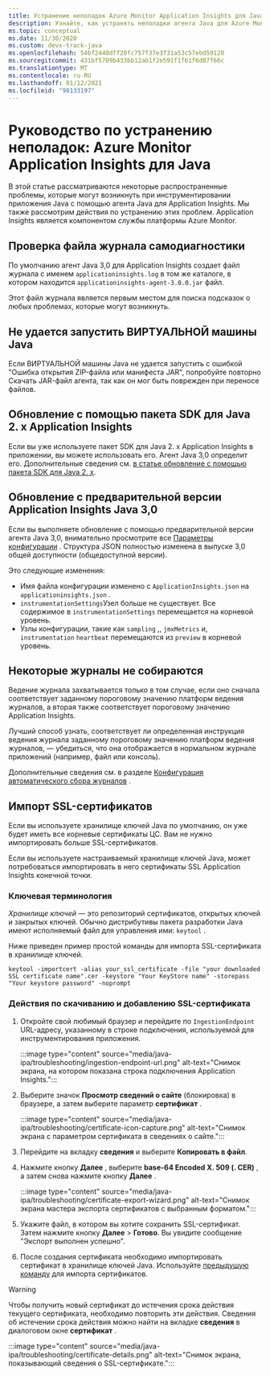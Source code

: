 ```yaml
---
title: Устранение неполадок Azure Monitor Application Insights для Java
description: Узнайте, как устранять неполадки агента Java для Azure Monitor Application Insights
ms.topic: conceptual
ms.date: 11/30/2020
ms.custom: devx-track-java
ms.openlocfilehash: 54bf2440dff20fc757f37e3f31a53c57ebd59120
ms.sourcegitcommit: 431bf5709b433bb12ab1f2e591f1f61f6d87f66c
ms.translationtype: MT
ms.contentlocale: ru-RU
ms.lasthandoff: 01/12/2021
ms.locfileid: "98133197"
---
```

# <a name="troubleshooting-guide-azure-monitor-application-insights-for-java"></a>Руководство по устранению неполадок: Azure Monitor Application Insights для Java

В этой статье рассматриваются некоторые распространенные проблемы, которые могут возникнуть при инструментировании приложения Java с помощью агента Java для Application Insights. Мы также рассмотрим действия по устранению этих проблем. Application Insights является компонентом службы платформы Azure Monitor.

## <a name="check-the-self-diagnostic-log-file"></a>Проверка файла журнала самодиагностики

По умолчанию агент Java 3,0 для Application Insights создает файл журнала с именем `applicationinsights.log` в том же каталоге, в котором находится `applicationinsights-agent-3.0.0.jar` файл.

Этот файл журнала является первым местом для поиска подсказок о любых проблемах, которые могут возникнуть.

## <a name="jvm-fails-to-start"></a>Не удается запустить ВИРТУАЛЬНОЙ машины Java

Если ВИРТУАЛЬНОЙ машины Java не удается запустить с ошибкой "Ошибка открытия ZIP-файла или манифеста JAR", попробуйте повторно Скачать JAR-файл агента, так как он мог быть поврежден при переносе файлов.

## <a name="upgrade-from-the-application-insights-java-2x-sdk"></a>Обновление с помощью пакета SDK для Java 2. x Application Insights

Если вы уже используете пакет SDK для Java 2. x Application Insights в приложении, вы можете использовать его. Агент Java 3,0 определит его. Дополнительные сведения см. [в статье обновление с помощью пакета SDK для Java 2. x](./java-standalone-upgrade-from-2x.md).

## <a name="upgrade-from-application-insights-java-30-preview"></a>Обновление с предварительной версии Application Insights Java 3,0

Если вы выполняете обновление с помощью предварительной версии агента Java 3,0, внимательно просмотрите все [Параметры конфигурации](./java-standalone-config.md) . Структура JSON полностью изменена в выпуске 3,0 общей доступности (общедоступной версии).

Это следующие изменения:

-  Имя файла конфигурации изменено с `ApplicationInsights.json` на `applicationinsights.json` .
-  `instrumentationSettings`Узел больше не существует. Все содержимое в `instrumentationSettings` перемещается на корневой уровень. 
-  Узлы конфигурации, такие как `sampling` ,, `jmxMetrics` и, `instrumentation` `heartbeat` перемещаются из `preview` в корневой уровень.

## <a name="some-logging-is-not-auto-collected"></a>Некоторые журналы не собираются

Ведение журнала захватывается только в том случае, если оно сначала соответствует заданному пороговому значению платформ ведения журналов, а вторая также соответствует пороговому значению Application Insights.

Лучший способ узнать, соответствует ли определенная инструкция ведения журнала заданному пороговому значению платформ ведения журналов, — убедиться, что она отображается в нормальном журнале приложений (например, файл или консоль).

Дополнительные сведения см. в разделе [Конфигурация автоматического сбора журналов](./java-standalone-config.md#auto-collected-logging) .

## <a name="import-ssl-certificates"></a>Импорт SSL-сертификатов

Если вы используете хранилище ключей Java по умолчанию, он уже будет иметь все корневые сертификаты ЦС. Вам не нужно импортировать больше SSL-сертификатов.

Если вы используете настраиваемый хранилище ключей Java, может потребоваться импортировать в него сертификаты SSL Application Insights конечной точки.

### <a name="key-terminology"></a>Ключевая терминология
*Хранилище ключей* — это репозиторий сертификатов, открытых ключей и закрытых ключей. Обычно дистрибутивы пакета разработки Java имеют исполняемый файл для управления ими: `keytool` .

Ниже приведен пример простой команды для импорта SSL-сертификата в хранилище ключей.

`keytool -importcert -alias your_ssl_certificate -file "your downloaded SSL certificate name".cer -keystore "Your KeyStore name" -storepass "Your keystore password" -noprompt`

### <a name="steps-to-download-and-add-an-ssl-certificate"></a>Действия по скачиванию и добавлению SSL-сертификата

1.  Откройте свой любимый браузер и перейдите по `IngestionEndpoint` URL-адресу, указанному в строке подключения, используемой для инструментирования приложения.

    :::image type="content" source="media/java-ipa/troubleshooting/ingestion-endpoint-url.png" alt-text="Снимок экрана, на котором показана строка подключения Application Insights.":::

2.  Выберите значок **Просмотр сведений о сайте** (блокировка) в браузере, а затем выберите параметр **сертификат** .

    :::image type="content" source="media/java-ipa/troubleshooting/certificate-icon-capture.png" alt-text="Снимок экрана с параметром сертификата в сведениях о сайте.":::

3.  Перейдите на вкладку **сведения** и выберите **Копировать в файл**.
4.  Нажмите кнопку **Далее** , выберите **base-64 Encoded X. 509 (. CER)** , а затем снова нажмите кнопку **Далее** .

    :::image type="content" source="media/java-ipa/troubleshooting/certificate-export-wizard.png" alt-text="Снимок экрана мастера экспорта сертификатов с выбранным форматом.":::

5.  Укажите файл, в котором вы хотите сохранить SSL-сертификат. Затем нажмите кнопку **Далее**  >  **Готово**. Вы увидите сообщение "Экспорт выполнен успешно".
6.  После создания сертификата необходимо импортировать сертификат в хранилище ключей Java. Используйте [предыдущую команду](#key-terminology) для импорта сертификатов.

> [!WARNING]
> Чтобы получить новый сертификат до истечения срока действия текущего сертификата, необходимо повторить эти действия. Сведения об истечении срока действия можно найти на вкладке **сведения** в диалоговом окне **сертификат** .
>
> :::image type="content" source="media/java-ipa/troubleshooting/certificate-details.png" alt-text="Снимок экрана, показывающий сведения о SSL-сертификате.":::
